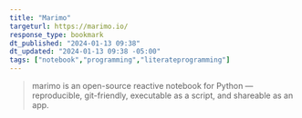 ```yaml
---
title: "Marimo"
targeturl: https://marimo.io/
response_type: bookmark
dt_published: "2024-01-13 09:38"
dt_updated: "2024-01-13 09:38 -05:00"
tags: ["notebook","programming","literateprogramming"]
---
```


> marimo is an open-source reactive notebook for Python — reproducible, git-friendly, executable as a script, and shareable as an app.